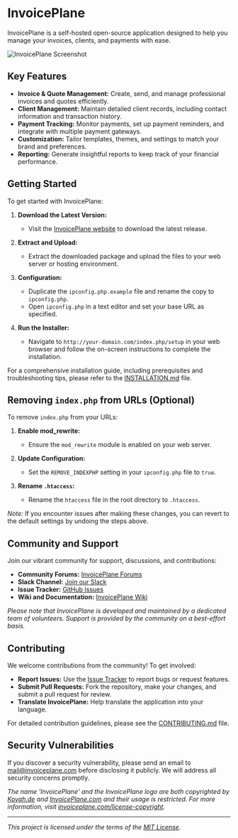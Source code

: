 # InvoicePlane

InvoicePlane is a self-hosted open-source application designed to help you manage your invoices, clients, and payments with ease.

![InvoicePlane Screenshot](link-to-screenshot.png)

## Key Features

- **Invoice & Quote Management:** Create, send, and manage professional invoices and quotes efficiently.
- **Client Management:** Maintain detailed client records, including contact information and transaction history.
- **Payment Tracking:** Monitor payments, set up payment reminders, and integrate with multiple payment gateways.
- **Customization:** Tailor templates, themes, and settings to match your brand and preferences.
- **Reporting:** Generate insightful reports to keep track of your financial performance.

## Getting Started

To get started with InvoicePlane:

1. **Download the Latest Version:**
   - Visit the [InvoicePlane website](https://www.invoiceplane.com/) to download the latest release.

2. **Extract and Upload:**
   - Extract the downloaded package and upload the files to your web server or hosting environment.

3. **Configuration:**
   - Duplicate the `ipconfig.php.example` file and rename the copy to `ipconfig.php`.
   - Open `ipconfig.php` in a text editor and set your base URL as specified.

4. **Run the Installer:**
   - Navigate to `http://your-domain.com/index.php/setup` in your web browser and follow the on-screen instructions to complete the installation.

For a comprehensive installation guide, including prerequisites and troubleshooting tips, please refer to the [INSTALLATION.md](INSTALLATION.md) file.

## Removing `index.php` from URLs (Optional)

To remove `index.php` from your URLs:

1. **Enable mod_rewrite:**
   - Ensure the `mod_rewrite` module is enabled on your web server.

2. **Update Configuration:**
   - Set the `REMOVE_INDEXPHP` setting in your `ipconfig.php` file to `true`.

3. **Rename `.htaccess`:**
   - Rename the `htaccess` file in the root directory to `.htaccess`.

*Note:* If you encounter issues after making these changes, you can revert to the default settings by undoing the steps above.

## Community and Support

Join our vibrant community for support, discussions, and contributions:

- **Community Forums:** [InvoicePlane Forums](https://community.invoiceplane.com/)
- **Slack Channel:** [Join our Slack](https://invoiceplane.com/slack)
- **Issue Tracker:** [GitHub Issues](https://github.com/InvoicePlane/InvoicePlane/issues)
- **Wiki and Documentation:** [InvoicePlane Wiki](https://wiki.invoiceplane.com/)

*Please note that InvoicePlane is developed and maintained by a dedicated team of volunteers. Support is provided by the community on a best-effort basis.*

## Contributing

We welcome contributions from the community! To get involved:

- **Report Issues:** Use the [Issue Tracker](https://github.com/InvoicePlane/InvoicePlane/issues) to report bugs or request features.
- **Submit Pull Requests:** Fork the repository, make your changes, and submit a pull request for review.
- **Translate InvoicePlane:** Help translate the application into your language.

For detailed contribution guidelines, please see the [CONTRIBUTING.md](CONTRIBUTING.md) file.

## Security Vulnerabilities

If you discover a security vulnerability, please send an email to [mail@invoiceplane.com](mailto:mail@invoiceplane.com) before disclosing it publicly. We will address all security concerns promptly.

*The name 'InvoicePlane' and the InvoicePlane logo are both copyrighted by [Kovah.de](https://kovah.de/) and [InvoicePlane.com](https://www.invoiceplane.com/) and their usage is restricted. For more information, visit [invoiceplane.com/license-copyright](https://www.invoiceplane.com/license-copyright).*

---

*This project is licensed under the terms of the [MIT License](LICENSE.txt).*
